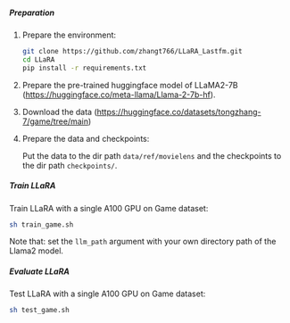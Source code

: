 
##### Preparation

1. Prepare the environment: 

   ```sh
   git clone https://github.com/zhangt766/LLaRA_Lastfm.git
   cd LLaRA
   pip install -r requirements.txt
   ```

2. Prepare the pre-trained huggingface model of LLaMA2-7B (https://huggingface.co/meta-llama/Llama-2-7b-hf).

3. Download the data (https://huggingface.co/datasets/tongzhang-7/game/tree/main)

4. Prepare the data and checkpoints:

   Put the data to the dir path `data/ref/movielens` and the checkpoints to the dir path `checkpoints/`.

##### Train LLaRA

Train LLaRA with a single A100 GPU on Game dataset:

```sh
sh train_game.sh
```

Note that: set the `llm_path` argument with your own directory path of the Llama2 model.

##### Evaluate LLaRA


Test LLaRA with a single A100 GPU on Game dataset:

```sh
sh test_game.sh
```
